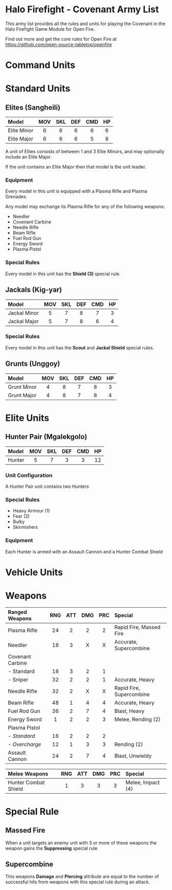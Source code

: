 # Halo Firefight - Covenant Army List

This army list provides all the rules and units for playing the Covenant in the Halo Firefight Game Module for Open Fire.

Find out more and get the core rules for Open Fire at https://github.com/open-source-tabletop/openfire

# Command Units

# Standard Units

## Elites (Sangheili)

| Model       | MOV | SKL | DEF | CMD | HP  |
| :---------- | :-: | :-: | :-: | :-: | :-: |
| Elite Minor | 6   | 6   | 6   | 6   | 6   |
| Elite Major | 6   | 6   | 6   | 5   | 8   |

A unit of Elites consists of between 1 and 3 Elite Minors, and may optionally include an Elite Major.

If the unit contains an Elite Major then that model is the unit leader.

### **Equipment**

Every model in this unit is equipped with a Plasma Rifle and Plasma Grenades.

Any model may exchange its Plasma Rifle for any of the following weapons:

- Needler
- Covenant Carbine
- Needle Rifle
- Beam Rifle
- Fuel Rod Gun
- Energy Sword
- Plasma Pistol

### **Special Rules** 

Every model in this unit has the **Shield (3)** special rule.

## Jackals (Kig-yar)

| Model        | MOV | SKL | DEF | CMD | HP  |
| :----------- | :-: | :-: | :-: | :-: | :-: |
| Jackal Minor | 5   | 7   | 8   | 7   | 3   |
| Jackal Major | 5   | 7   | 8   | 6   | 4   |

### **Special Rules** 

Every model in this unit has the **Scout** and **Jackal Shield** special rules.

## Grunts (Unggoy)

| Model       | MOV | SKL | DEF | CMD | HP  |
| :---------- | :-: | :-: | :-: | :-: | :-: |
| Grunt Minor | 4   | 8   | 7   | 8   | 3   |
| Grunt Major | 4   | 8   | 7   | 8   | 4   |

# Elite Units

## Hunter Pair (Mgalekgolo)

| Model  | MOV | SKL | DEF | CMD | HP  |
| :----- | :-: | :-: | :-: | :-: | :-: |
| Hunter | 5   | 7   | 3   | 3   | 12  |

### Unit Configuration

A Hunter Pair unit contains two Hunters

### Special Rules
- Heavy Armour (1)
- Fear (2)
- Bulky
- Skirmishers

### Equipment

Each Hunter is armed with an Assault Cannon and a Hunter Combat Shield

# Vehicle Units

# Weapons

| Ranged Weapons    | RNG | ATT | DMG | PRC | Special                  |
| :---------------- | :-: | :-: | :-: | :-: | :----------------------- |
| Plasma Rifle      | 24  | 2   | 2   | 2   | Rapid Fire, Massed Fire  |
| Needler           | 18  | 3   | X   | X   | Accurate, Supercombine   |
| Covenant Carbine  |     |     |     |     |                          |
| - Standard        | 18  | 3   | 2   | 1   |                          |
| - Sniper          | 32  | 2   | 2   | 1   | Accurate, Heavy          |
| Needle Rifle      | 32  | 2   | X   | X   | Rapid Fire, Supercombine |
| Beam Rifle        | 48  | 1   | 4   | 4   | Accurate, Heavy          |
| Fuel Rod Gun      | 36  | 2   | 7   | 4   | Blast, Heavy             |
| Energy Sword      | 1   | 2   | 2   | 3   | Melee, Rending (2)       |
| Plasma Pistol     |     |     |     |     |                          |
| - *Standard*      | 16  | 2   | 2   | 2   |                          |
| - *Overcharge*    | 12  | 1   | 3   | 3   | Rending (2)              |
| Assault Cannon    | 24  | 2   | 7   | 4   | Blast, Unwieldy          |

| Melee Weapons        | RNG | ATT | DMG | PRC | Special               |
| :------------------- | :-: | :-: | :-: | :-: | :-------------------- |
| Hunter Combat Shield | 1   | 3   | 3   | 3   | Melee, Impact (4)     |

# Special Rule

## Massed Fire

When a unit targets an enemy unit with 3 or more of these weapons the weapon gains the **Suppressing** special rule.

## Supercombine

This weapons **Damage** and **Piercing** attribute are equal to the number of successful hits from weapons with this special rule during an attack.